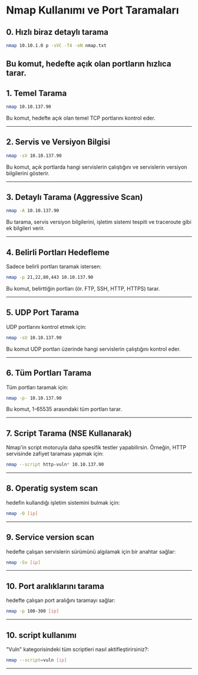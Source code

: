 # Nmap Kullanımı ve Port Taramaları


## 0. **Hızlı biraz detaylı tarama**
```bash
nmap 10.10.1.0 p -sVC -T4 -oN nmap.txt
```
Bu komut, hedefte açık olan portların hızlıca tarar.
---


## 1. **Temel Tarama**
```bash
nmap 10.10.137.90
```
Bu komut, hedefte açık olan temel TCP portlarını kontrol eder.

---

## 2. **Servis ve Versiyon Bilgisi**
```bash
nmap -sV 10.10.137.90
```
Bu komut, açık portlarda hangi servislerin çalıştığını ve servislerin versiyon bilgilerini gösterir.

---

## 3. **Detaylı Tarama (Aggressive Scan)**
```bash
nmap -A 10.10.137.90
```
Bu tarama, servis versiyon bilgilerini, işletim sistemi tespiti ve traceroute gibi ek bilgileri verir.

---

## 4. **Belirli Portları Hedefleme**
Sadece belirli portları taramak istersen:
```bash
nmap -p 21,22,80,443 10.10.137.90
```
Bu komut, belirttiğin portları (ör. FTP, SSH, HTTP, HTTPS) tarar.

---

## 5. **UDP Port Tarama**
UDP portlarını kontrol etmek için:
```bash
nmap -sU 10.10.137.90
```
Bu komut UDP portları üzerinde hangi servislerin çalıştığını kontrol eder.

---

## 6. **Tüm Portları Tarama**
Tüm portları taramak için:
```bash
nmap -p- 10.10.137.90
```
Bu komut, 1-65535 arasındaki tüm portları tarar.

---

## 7. **Script Tarama (NSE Kullanarak)**
Nmap'in script motoruyla daha spesifik testler yapabilirsin. Örneğin, HTTP servisinde zafiyet taraması yapmak için:
```bash
nmap --script http-vuln* 10.10.137.90
```

---
## 8. **Operatig system scan**
hedefin kullandığı işletim sistemini bulmak için:
```bash
nmap -O [ip]
```


---
## 9. **Service version scan**
hedefte çalışan servislerin sürümünü algılamak için bir anahtar sağlar:
```bash
nmap -Sv [ip]
```

---
## 10. **Port aralıklarını tarama**
hedefte çalışan port aralığını taramayı sağlar:
```bash
nmap -p 100-300 [ip]
```
---

## 10. **script kullanımı**
"Vuln" kategorisindeki tüm scriptleri nasıl aktifleştirirsiniz?:
```bash
nmap --script=vuln [ip]
```
---
